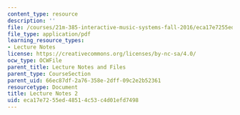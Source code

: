```yaml
---
content_type: resource
description: ''
file: /courses/21m-385-interactive-music-systems-fall-2016/eca17e7255ed48514c53c4d01efd7498_MIT21M_385F16_L2.pdf
file_type: application/pdf
learning_resource_types:
- Lecture Notes
license: https://creativecommons.org/licenses/by-nc-sa/4.0/
ocw_type: OCWFile
parent_title: Lecture Notes and Files
parent_type: CourseSection
parent_uid: 66ec87df-2a76-358e-2dff-09c2e2b52361
resourcetype: Document
title: Lecture Notes 2
uid: eca17e72-55ed-4851-4c53-c4d01efd7498
---
```

